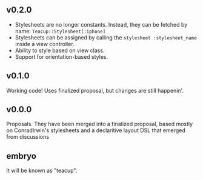 v0.2.0
------

- Stylesheets are no longer constants. Instead, they can be fetched by name: `Teacup::Stylesheet[:iphone]`
- Stylesheets can be assigned by calling the `stylesheet :stylesheet_name` inside a view controller.
- Ability to style based on view class.
- Support for orientation-based styles.


v0.1.0
------

Working code!  Uses finalized proposal, but changes are still happenin'.

v0.0.0
------

Proposals.  They have been merged into a finalized proposal, based mostly on
ConradIrwin's stylesheets and a declaritive layout DSL that emerged from
discussions

embryo
------

It will be known as "teacup".


